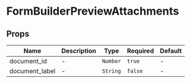 # FormBuilderPreviewAttachments

## Props

<!-- @vuese:FormBuilderPreviewAttachments:props:start -->
|Name|Description|Type|Required|Default|
|---|---|---|---|---|
|document_id|-|`Number`|`true`|-|
|document_label|-|`String`|`false`|-|

<!-- @vuese:FormBuilderPreviewAttachments:props:end -->



